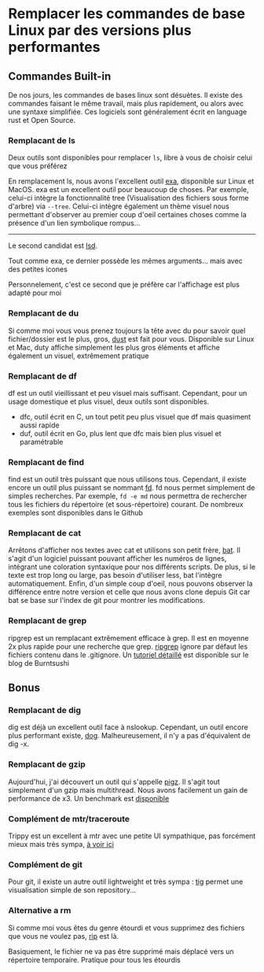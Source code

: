 # Remplacer les commandes de base Linux par des versions plus performantes

## Commandes Built-in

De nos jours, les commandes de bases linux sont désuètes. Il existe des
commandes faisant le même travail, mais plus rapidement, ou alors avec
une syntaxe simplifiée. Ces logiciels sont généralement écrit en
language rust et Open Source.

### Remplacant de ls

Deux outils sont disponibles pour remplacer `ls`, libre à vous de choisir celui que vous préférez

En remplacement ls, nous avons l'excellent outil
[exa](https://the.exa.website/), disponible sur Linux et MacOS. exa est
un excellent outil pour beaucoup de choses. Par exemple, celui-ci
intègre la fonctionnalité tree (Visualisation des fichiers sous forme
d'arbre) via `--tree`. Celui-ci intègre également un thème visuel nous
permettant d'observer au premier coup d'oeil certaines choses comme la
présence d'un lien symbolique rompus...

---

Le second candidat est [lsd](https://github.com/lsd-rs/lsd).

Tout comme exa, ce dernier possède les mêmes arguments... mais avec des petites icones

Personnelement, c'est ce second que je préfère car l'affichage est plus adapté pour moi

### Remplacant de du

Si comme moi vous vous prenez toujours la tête avec du pour savoir quel
fichier/dossier est le plus, gros,
[dust](https://github.com/bootandy/dust) est fait pour vous. Disponible
sur Linux et Mac, duty affiche simplement les plus gros éléments et
affiche également un visuel, extrêmement pratique

### Remplacant de df

df est un outil vieillissant et peu visuel mais suffisant. Cependant,
pour un usage domestique et plus visuel, deux outils sont disponibles.

* dfc, outil écrit en C, un tout petit peu plus visuel que df mais
    quasiment aussi rapide
* duf, outil écrit en Go, plus lent que dfc mais bien plus visuel et
    paramétrable

### Remplacant de find

find est un outil très puissant que nous utilisons tous. Cependant, il
existe encore un outil plus puissant se nommant
[fd](https://github.com/sharkdp/fd). fd nous permet simplement de
simples recherches. Par exemple, `fd -e md` nous permettra
de rechercher tous les fichiers du répertoire (et sous-répertoire)
courant. De nombreux exemples sont disponibles dans le Github

### Remplacant de cat

Arrêtons d'afficher nos textes avec cat et utilisons son petit frère,
[bat](https://github.com/sharkdp/bat). Il s'agit d'un logiciel
puissant pouvant afficher les numéros de lignes, intégrant une
coloration syntaxique pour nos différents scripts. De plus, si le texte
est trop long ou large, pas besoin d'utiliser less, bat l'intègre
automatiquement. Enfin, d'un simple coup d'oeil, nous pouvons observer
la différence entre notre version et celle que nous avons clone depuis
Git car bat se base sur l'index de git pour montrer les modifications.

### Remplacant de grep

ripgrep est un remplacant extrêmement efficace à grep. Il est en moyenne
2x plus rapide pour une recherche que grep.
[ripgrep](https://github.com/BurntSushi/ripgrep) ignore par défaut les
fichiers contenu dans le .gitignore. Un [tutoriel
détaillé](https://blog.burntsushi.net/ripgrep/) est disponible sur le
blog de Burntsushi

## Bonus

### Remplacant de dig

dig est déjà un excellent outil face à nslookup. Cependant, un outil
encore plus performant existe, [dog](https://github.com/ogham/dog/).
Malheureusement, il n'y a pas d'équivalent de dig -x.

### Remplacant de gzip

Aujourd'hui, j'ai découvert un outil qui s'appelle
[pigz](https://zlib.net/pigz/). Il s'agit tout simplement d'un gzip
mais multithread. Nous avons facilement un gain de performance de x3. Un
benchmark est [disponible](https://rachaellappan.github.io/pigz/)

### Complément de mtr/traceroute

Trippy est un excellent à mtr avec une petite UI sympathique, pas forcément mieux mais très sympa, [à voir ici](https://github.com/fujiapple852/trippy)

### Complément de git

Pour git, il existe un autre outil lightweight et très sympa :
[tig](https://github.com/jonas/tig) permet une visualisation simple de
son repository...

### Alternative a rm

Si comme moi vous êtes du genre étourdi et vous supprimez des fichiers que vous ne voulez pas, [rip](https://github.com/nivekuil/rip) est là.

Basiquement, le fichier ne va pas être supprimé mais déplacé vers un répertoire temporaire. Pratique pour tous les étourdis
